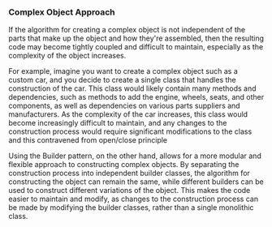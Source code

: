 ### Complex Object Approach

If the algorithm for creating a complex object is not independent of the parts that make up the object and how they're
assembled, then the resulting code may become tightly coupled and difficult to maintain, especially as the complexity of
the object increases.

For example, imagine you want to create a complex object such as a custom car, and you decide to create a single class
that handles the construction of the car. This class would likely contain many methods and dependencies, such as methods
to add the engine, wheels, seats, and other components, as well as dependencies on various parts suppliers and
manufacturers. As the complexity of the car increases, this class would become increasingly difficult to maintain, and
any changes to the construction process would require significant modifications to the class and this contravened from
open/close principle

Using the Builder pattern, on the other hand, allows for a more modular and flexible approach to constructing complex
objects. By separating the construction process into independent builder classes, the algorithm for constructing the
object can remain the same, while different builders can be used to construct different variations of the object. This
makes the code easier to maintain and modify, as changes to the construction process can be made by modifying the
builder classes, rather than a single monolithic class.